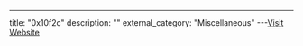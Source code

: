 ---
title: "0x10f2c"
description: ""
external_category: "Miscellaneous"
---[Visit Website](https://github.com/0x10f2c)

